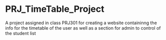 # PRJ_TimeTable_Project
A project assigned in class PRJ301 for creating a website containinng the info for the timetable of the user as well as a section for admin to control of the student list
